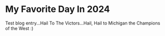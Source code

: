 # My Favorite Day In 2024

Test blog entry...Hail To The Victors...Hail, Hail to Michigan the Champions of the West :)
